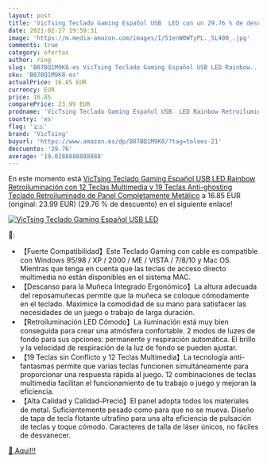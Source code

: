 ```yaml
---
layout: post
title: 'VicTsing Teclado Gaming Español USB  LED con un 29.76 % de descuento'
date: 2021-02-27 19:59:31
image: 'https://m.media-amazon.com/images/I/51enW0WTyPL._SL400_.jpg'
comments: true
category: ofertas
author: ring
slug: 'B07BQ1M9K8-es VicTsing Teclado Gaming Español USB LED Rainbow...'
sku: 'B07BQ1M9K8-es'
actualPrice: 16.85 EUR
currency: EUR
price: 16.85
comparePrice: 23.99 EUR
prodname: 'VicTsing Teclado Gaming Español USB  LED Rainbow Retroiluminación con 12 Teclas Multimedia y 19 Teclas Anti-ghosting  Teclado Retroiluminado de Panel Completamente Metálico'
country: 'es'
flag: '🇪🇸'
brand: 'VicTsing'
buyurl: 'https://www.amazon.es/dp/B07BQ1M9K8/?tag=tolees-21'
descuento: '29.76'
average: '19.0288888888888'
---
```


En este momento está [VicTsing Teclado Gaming Español USB  LED Rainbow Retroiluminación con 12 Teclas Multimedia y 19 Teclas Anti-ghosting  Teclado Retroiluminado de Panel Completamente Metálico](https://www.amazon.es/dp/B07BQ1M9K8/?tag=tolees-21) a 16.85 EUR (original: 23.99 EUR) (29.76 %  de descuento) en el siguiente enlace!

[![VicTsing Teclado Gaming Español USB  LED](https://m.media-amazon.com/images/I/51enW0WTyPL._SL400_.jpg)](https://www.amazon.es/dp/B07BQ1M9K8/?tag=tolees-21)

🔎:

- 【Fuerte Compatibilidad】Este Teclado Gaming con cable es compatible con Windows 95/98 / XP / 2000 / ME / VISTA / 7/8/10 y Mac OS. Mientras que tenga en cuenta que las teclas de acceso directo multimedia no están disponibles en el sistema MAC.
- 【Descanso para la Muñeca Integrado Ergonómico】La altura adecuada del reposamuñecas permite que la muñeca se coloque cómodamente en el teclado. Maximice la comodidad de su mano para satisfacer las necesidades de un juego o trabajo de larga duración.
- 【Retroiluminación LED Cómodo】La iluminación está muy bien conseguida para crear una atmósfera confortable. 2 modos de luzes de fondo para sus opciones: permanente y respiración automática. El brillo y la velocidad de respiración de la luz de fondo se pueden ajustar.
- 【19 Teclas sin Conflicto y 12 Teclas Multimedia】La tecnología anti-fantasmas permite que varias teclas funcionen simultáneamente para proporcionar una respuesta rápida al juego. 12 combinaciones de teclas multimedia facilitan el funcionamiento de tu trabajo o juego y mejoran la eficiencia.
- 【Alta Calidad y Calidad-Precio】El panel adopta todos los materiales de metal. Suficientemente pesado como para que no se mueva. Diseño de tapa de tecla flotante ultrafino para una alta eficiencia de pulsación de teclas y toque cómodo. Caracteres de talla de láser únicos, no fáciles de desvanecer.

[🛒 Aquí!!!](https://www.amazon.es/dp/B07BQ1M9K8/?tag=tolees-21)
